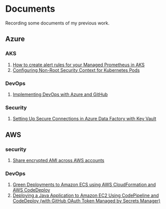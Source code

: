 # Documents
Recording some documents of my previous work.

## Azure
### AKS
1. <a href="./Azure/AKS-maintaince/Create-alert-rules.md">How to create alert rules for your Managed Prometheus in AKS</a>  
2. <a href="./Azure/AKS-maintaince/Configuring Non-Root Security Context for Kubernetes Pods.md">Configuring Non-Root Security Context for Kubernetes Pods</a>
### DevOps
1. <a href="./Azure/Azure-DevOps/Deploying-Applications-with-Azure-DevOps.md">Implementing DevOps with Azure and GitHub</a>
### Security
1. <a href="./Azure/Azure-DevOp/Setting-Up-Secure-Connections-in-Azure-Data-Factory-with-Key-Vault.md">Setting Up Secure Connections in Azure Data Factory with Key Vault</a>


## AWS
### security
1. <a href="./AWS/AWS-security/Share encrypted AMI across AWS accounts.md">Share encrypted AMI across AWS accounts</a>
### DevOps
1. <a href="./AWS/AWS-DevOps/Green Deployments to Amazon ECS using AWS CloudFormation and AWS CodeDeploy.md">Green Deployments to Amazon ECS using AWS CloudFormation and AWS CodeDeploy</a>  
2. <a href="./AWS/AWS-DevOps/Deploying a Java Application to Amazon EC2 Using CodePipeline and CodeDeploy (with GitHub OAuth Token Managed by Secrets Manager).md">Deploying a Java Application to Amazon EC2 Using CodePipeline and CodeDeploy (with GitHub OAuth Token Managed by Secrets Manager)</a>

